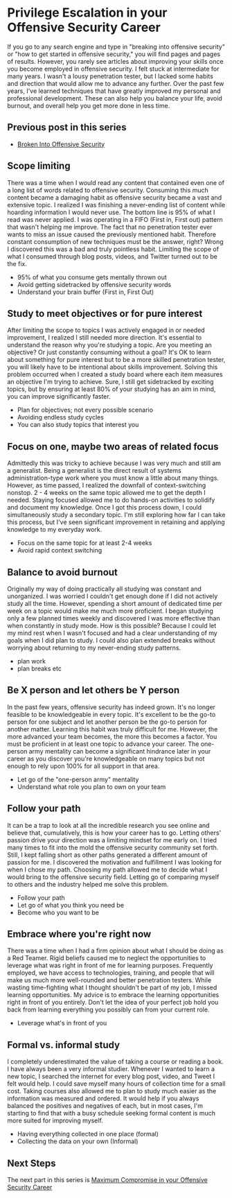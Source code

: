 # Privilege Escalation in your Offensive Security Career

If you go to any search engine and type in "breaking into offensive security" or "how to get started in offensive security," you will find pages and pages of results. However, you rarely see articles about improving your skills once you become employed in offensive security. I felt stuck at intermediate for many years. I wasn't a lousy penetration tester, but I lacked some habits and direction that would allow me to advance any further. Over the past few years, I've learned techniques that have greatly improved my personal and professional development. These can also help you balance your life, avoid burnout, and overall help you get more done in less time.

## Previous post in this series
* [Broken Into Offensive Security](https://github.com/sneakerhax/Posts/blob/main/posts/Broken_into_Offensive_Security.md)

## Scope limiting

There was a time when I would read any content that contained even one of a long list of words related to offensive security. Consuming this much content became a damaging habit as offensive security became a vast and extensive topic. I realized I was finishing a never-ending list of content while hoarding information I would never use. The bottom line is 95% of what I read was never applied. I was operating in a FIFO (First in, First out) pattern that wasn't helping me improve. The fact that no penetration tester ever wants to miss an issue caused the previously mentioned habit. Therefore constant consumption of new techniques must be the answer, right? Wrong I discovered this was a bad and truly pointless habit. Limiting the scope of what I consumed through blog posts, videos, and Twitter turned out to be the fix.

* 95% of what you consume gets mentally thrown out
* Avoid getting sidetracked by offensive security words
* Understand your brain buffer (First in, First Out)

## Study to meet objectives or for pure interest

After limiting the scope to topics I was actively engaged in or needed improvement, I realized I still needed more direction. It's essential to understand the reason why you're studying a topic. Are you meeting an objective? Or just constantly consuming without a goal? It's OK to learn about something for pure interest but to be a more skilled penetration tester, you will likely have to be intentional about skills improvement. Solving this problem occurred when I created a study board where each item measures an objective I'm trying to achieve. Sure, I still get sidetracked by exciting topics, but by ensuring at least 80% of your studying has an aim in mind, you can improve significantly faster.

* Plan for objectives; not every possible scenario
* Avoiding endless study cycles
* You can also study topics that interest you

## Focus on one, maybe two areas of related focus

Admittedly this was tricky to achieve because I was very much and still am a generalist. Being a generalist is the direct result of systems administration-type work where you must know a little about many things. However, as time passed, I realized the downfall of context-switching nonstop. 2 - 4 weeks on the same topic allowed me to get the depth I needed. Staying focused allowed me to do hands-on activities to solidify and document my knowledge. Once I got this process down, I could simultaneously study a secondary topic. I'm still exploring how far I can take this process, but I've seen significant improvement in retaining and applying knowledge to my everyday work.

* Focus on the same topic for at least 2-4 weeks
* Avoid rapid context switching

## Balance to avoid burnout

Originally my way of doing practically all studying was constant and unorganized. I was worried I couldn't get enough done if I did not actively study all the time. However, spending a short amount of dedicated time per week on a topic would make me much more proficient. I began studying only a few planned times weekly and discovered I was more effective than when constantly in study mode. How is this possible? Because I could let my mind rest when I wasn't focused and had a clear understanding of my goals when I did plan to study. I could also plan extended breaks without worrying about returning to my never-ending study patterns.

* plan work
* plan breaks etc

## Be X person and let others be Y person

In the past few years, offensive security has indeed grown. It's no longer feasible to be knowledgeable in every topic. It's excellent to be the go-to person for one subject and let another person be the go-to person for another matter. Learning this habit was truly difficult for me. However, the more advanced your team becomes, the more this becomes a factor. You must be proficient in at least one topic to advance your career. The one-person army mentality can become a significant hindrance later in your career as you discover you're knowledgeable on many topics but not enough to rely upon 100% for all support in that area.

* Let go of the "one-person army" mentality
* Understand what role you plan to own on your team

## Follow your path

It can be a trap to look at all the incredible research you see online and believe that, cumulatively, this is how your career has to go. Letting others' passion drive your direction was a limiting mindset for me early on. I tried many times to fit into the mold the offensive security community set forth. Still, I kept falling short as other paths generated a different amount of passion for me. I discovered the motivation and fulfillment I was looking for when I chose my path. Choosing my path allowed me to decide what I would bring to the offensive security field. Letting go of comparing myself to others and the industry helped me solve this problem.

* Follow your path
* Let go of what you think you need be
* Become who you want to be

## Embrace where you're right now

There was a time when I had a firm opinion about what I should be doing as a Red Teamer. Rigid beliefs caused me to neglect the opportunities to leverage what was right in front of me for learning purposes. Frequently employed, we have access to technologies, training, and people that will make us much more well-rounded and better penetration testers. While wasting time-fighting what I thought shouldn't be part of my job, I missed learning opportunities. My advice is to embrace the learning opportunities right in front of you entirely. Don't let the idea of your perfect job hold you back from learning everything you possibly can from your current role.

* Leverage what's in front of you

## Formal vs. informal study

I completely underestimated the value of taking a course or reading a book. I have always been a very informal studier. Whenever I wanted to learn a new topic, I searched the internet for every blog post, video, and Tweet I felt would help. I could save myself many hours of collection time for a small cost. Taking courses also allowed me to plan to study much easier as the information was measured and ordered. It would help if you always balanced the positives and negatives of each, but in most cases, I'm starting to find that with a busy schedule seeking formal content is much more suited for improving myself.

* Having everything collected in one place (formal)
* Collecting the data on your own (Informal)

## Next Steps
The next part in this series is [Maximum Compromise in your Offensive Security Career](https://github.com/sneakerhax/Posts/blob/main/posts/Maximum_Compromise_in_your_offensive_security_career.md)
